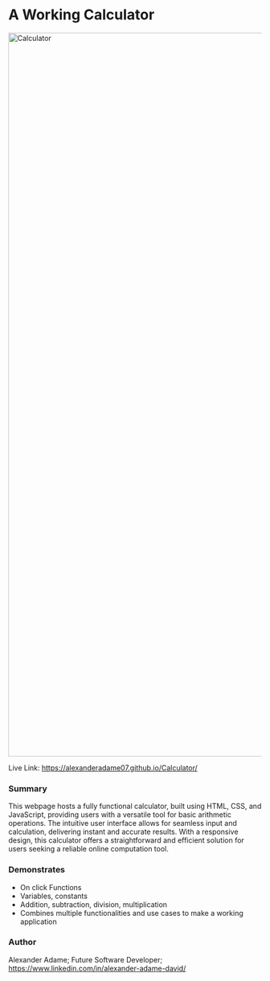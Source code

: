 # A Working Calculator

<img width="1440" alt="Calculator" src="https://user-images.githubusercontent.com/110954253/208589370-e37e504a-5430-427d-b848-0b35f2a2f381.png">


Live Link: https://alexanderadame07.github.io/Calculator/

### Summary 
This webpage hosts a fully functional calculator, built using HTML, CSS, and JavaScript, providing users with a versatile tool for basic arithmetic operations. The intuitive user interface allows for seamless input and calculation, delivering instant and accurate results. With a responsive design, this calculator offers a straightforward and efficient solution for users seeking a reliable online computation tool.


### Demonstrates
- On click Functions
- Variables, constants
- Addition, subtraction, division, multiplication
- Combines multiple functionalities and use cases to make a working application


### Author 
Alexander Adame; Future Software Developer; https://www.linkedin.com/in/alexander-adame-david/
